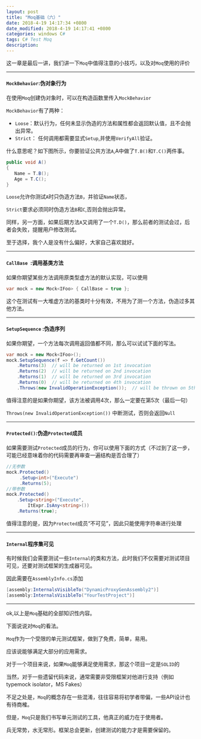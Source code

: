 ```yaml
---
layout: post
title: "Moq基础（六）"
date: 2018-4-19 14:17:34 +0800
date_modified: 2018-4-19 14:17:41 +0800
categories: windows C#
tags: C# Test Moq
description: 
---
```


这一章是最后一讲，我们讲一下`Moq`中值得注意的小技巧，以及对`Moq`使用的评价

-----

#### `MockBehavior`:伪对象行为

在使用`Moq`创建伪对象时，可以在构造函数里传入`MockBehavior`

`MockBehavior`有了两种：

- `Loose`：默认行为，任何未显示伪造的方法和属性都会返回默认值，且不会抛出异常。
- `Strict`： 任何调用都需要显式`Setup`,并使用`VerifyAll`验证。

什么意思呢？如下图所示，你要验证公共方法`A`,A中做了`T.B()`和`T.C()`两件事。

```c#
public void A()
{
   Name = T.B();
   Age = T.C();
}
```

`Loose`允许你测试`A`时只伪造方法`B`，并验证`Name`状态，

`Strict`要求必须同时伪造方法`B`和`C`,否则会抛出异常。

同样，另一方面，如果后期方法`A`又调用了一个`T.D()`，那么前者的测试会过，后者会失败，提醒用户修改测试。

至于选择，我个人是没有什么偏好，大家自己喜欢就好。

---

#### `CallBase `:调用基类方法

如果你期望某些方法调用原类型虚方法的默认实现，可以使用

```c#
var mock = new Mock<IFoo> { CallBase = true };
```

这个在测试有一大堆虚方法的基类时十分有效，不用为了测一个方法，伪造过多其他方法。

---

#### `SetupSequence` :伪造序列

如果你期望，一个方法每次调用返回值都不同，那么可以试试下面的写法。

```C#
var mock = new Mock<IFoo>();
mock.SetupSequence(f => f.GetCount())
    .Returns(3)  // will be returned on 1st invocation
    .Returns(2)  // will be returned on 2nd invocation
    .Returns(1)  // will be returned on 3rd invocation
    .Returns(0)  // will be returned on 4th invocation
    .Throws(new InvalidOperationException());  // will be thrown on 5th invocation
```

值得注意的是如果你期望，该方法被调用4次，那么一定要在第5次（最后一句）

`Throws(new InvalidOperationException())` 中断测试，否则会返回`Null`

---

#### `Protected()`:伪造`Protected`成员

如果需要测试`Protected`成员的行为，你可以使用下面的方式（不过到了这一步，可能已经意味着你的代码需要再审查一遍结构是否合理了）

```c#
//无参数
mock.Protected()
     .Setup<int>("Execute")
     .Returns(5);
//带参数
mock.Protected()
    .Setup<string>("Execute",
        ItExpr.IsAny<string>())
    .Returns(true);
```

值得注意的是，因为`Protected`成员“不可见”，因此只能使用字符串进行处理

---

#### `Internal`程序集可见

有时候我们会需要测试一些`Internal`的类和方法，此时我们不仅需要对测试项目可见，还要对测试框架的生成器可见。

因此需要在`AssemblyInfo.cs`添加

```c#
[assembly:InternalsVisibleTo("DynamicProxyGenAssembly2")]
[assembly:InternalsVisibleTo("YourTestProject")]
```

---

ok,以上是`Moq`基础的全部知识性内容。

下面说说对`Moq`的看法。

`Moq`作为一个受限的单元测试框架，做到了免费，简单，易用。

应该说能够满足大部分的应用需求。

对于一个项目来说，如果`Moq`能够满足使用需求，那这个项目一定是`SOLID`的

当然，对于一些遗留代码来说，通常需要非受限框架对他进行支持（例如typemock isolator，MS Fakes）

不足之处是，`Moq`的概念存在一些混淆，往往容易将初学者带偏，一些API设计也有待商榷。



但是，`Moq`只是我们书写单元测试的工具，他真正的威力在于使用者。

兵无常势，水无常形。框架总会更新，创建测试的能力才是需要保留的。

